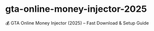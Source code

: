 # gta-online-money-injector-2025
💰 GTA Online Money Injector (2025) – Fast Download &amp; Setup Guide
